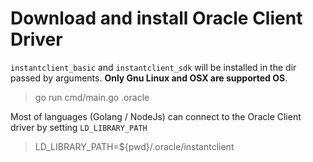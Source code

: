 # Download and install Oracle Client Driver


`instantclient_basic` and `instantclient_sdk` will be installed in the dir passed by arguments.
**Only Gnu Linux and OSX are supported OS**.

> go run cmd/main.go .oracle


Most of languages (Golang / NodeJs) can connect to the Oracle Client driver by setting `LD_LIBRARY_PATH`

> LD_LIBRARY_PATH=${pwd}/.oracle/instantclient
